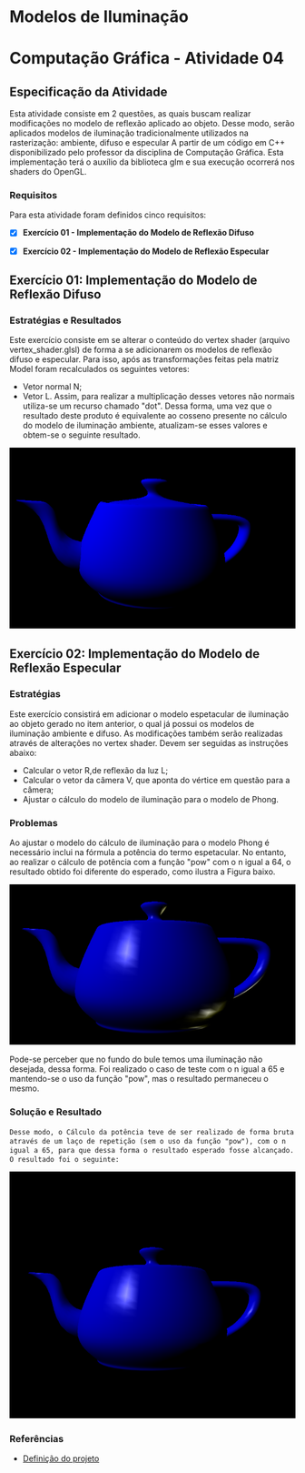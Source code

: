 # Modelos de Iluminação

# Computação Gráfica - Atividade 04
## Especificação da Atividade

Esta atividade consiste em 2 questões, as quais buscam realizar modificações no modelo de reflexão aplicado ao objeto.
Desse modo, serão aplicados modelos de iluminação tradicionalmente utilizados na rasterização: ambiente, difuso e especular 
A partir de um código em C++ disponibilizado pelo professor da disciplina de Computação Gráfica. Esta implementação
terá o auxílio da biblioteca glm e sua execução ocorrerá nos shaders do OpenGL.

  
### Requisitos

Para esta atividade foram definidos cinco requisitos:

- [x] **Exercício 01 - Implementação do Modelo de Reflexão Difuso**  

- [x] **Exercício 02 - Implementação do Modelo de Reflexão Especular**  


## Exercício 01: Implementação do Modelo de Reflexão Difuso
### Estratégias e Resultados
  
Este exercício consiste em se alterar o conteúdo do vertex shader (arquivo vertex_shader.glsl) de forma a se 
adicionarem os modelos de reflexão difuso e especular. Para isso, após as transformações feitas pela matriz Model
foram recalculados os seguintes vetores:
  - Vetor normal N;
  - Vetor L.
Assim, para realizar a multiplicação desses vetores não normais utiliza-se um recurso chamado "dot".
Dessa forma, uma vez que o resultado deste produto é equivalente ao cosseno presente no cálculo do modelo de iluminação ambiente, 
atualizam-se esses valores e obtem-se o seguinte resultado.

 <p align="center">
    <img src="https://github.com/SAndradeTC/Computacao-Grafica/blob/master/Atividade_4/Image/bule1.png">
  </p>


## Exercício 02: Implementação do Modelo de Reflexão Especular
### Estratégias 
  Este exercício consistirá em adicionar o modelo espetacular de iluminação ao objeto gerado no item anterior, o qual já possui
  os modelos de iluminação ambiente e difuso. As modificações também serão realizadas através de alterações no vertex shader.
  Devem ser seguidas as instruções abaixo:
  - Calcular o vetor R,de reflexão da luz L;
  - Calcular o vetor da câmera V, que aponta do vértice em questão para a câmera;
  - Ajustar o cálculo do modelo de iluminação para o modelo de Phong.

  ### Problemas

  Ao ajustar o modelo do cálculo de iluminação para o modelo Phong é necessário inclui na fórmula a potência do termo espetacular.
  No entanto, ao realizar o cálculo de potência com a função "pow" com o n igual a 64, o resultado obtido foi diferente do esperado, como ilustra a Figura baixo.

  <p align="center">
    <img src="https://github.com/SAndradeTC/Computacao-Grafica/blob/master/Atividade_4/Image/bule_errado.png">
  </p>


  Pode-se perceber que no fundo do bule temos uma iluminação não desejada, dessa forma. Foi realizado o caso de teste com o n igual a 65 e 
  mantendo-se o uso da função "pow", mas o resultado permaneceu o mesmo.

  ### Solução e Resultado
  
    Desse modo, o Cálculo da potência teve de ser realizado de forma bruta através de um laço de repetição (sem o uso da função "pow"), com o n igual a 65, para que dessa forma o resultado esperado fosse alcançado.
    O resultado foi o seguinte:

  <p align="center">
    <img src="https://github.com/SAndradeTC/Computacao-Grafica/blob/master/Atividade_4/Image/bule2.png">
  </p>


  
### Referências

- [Definição do projeto](https://sig-arq.ufpb.br/arquivos/202004601628a22351319359d68daf29e/trabalho_4.pdf)
